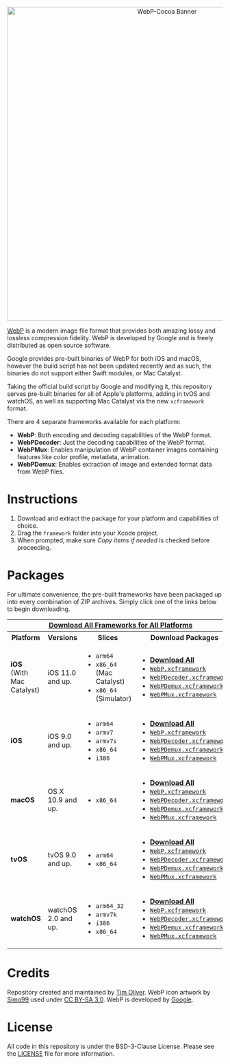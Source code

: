 <p align="center">
    <img src="https://github.com/TimOliver/WebP-Cocoa/raw/main/banner.png" width="731" alt="WebP-Cocoa Banner" />
</p>

[WebP](https://developers.google.com/speed/webp) is a modern image file format that provides both amazing lossy and lossless compression fidelity. WebP is developed by Google and is freely distributed as open source software.

Google provides pre-built binaries of WebP for both iOS and macOS, however the build script has not been updated recently and as such, the binaries do not support either Swift modules, or Mac Catalyst.

Taking the official build script by Google and modifying it, this repository serves pre-built binaries for all of Apple's platforms, adding in tvOS and watchOS, as well as supporting Mac Catalyst via the new `xcframework` format.

There are 4 separate frameworks available for each platform:

* **WebP**: Both encoding and decoding capabilities of the WebP format.
* **WebPDecoder**: Just the decoding capabilities of the WebP format.
* **WebPMux**: Enables manipulation of WebP container images containing features like color profile, metadata, animation.
* **WebPDemux**: Enables extraction of image and extended format data from WebP files.

# Instructions

1. Download and extract the package for your platform and capabilities of choice.
2. Drag the `framework` folder into your Xcode project.
3. When prompted, make sure *Copy items if needed* is checked before proceeding.

# Packages

For ultimate convenience, the pre-built frameworks have been packaged up into every combination of ZIP archives. Simply click one of the links below to begin downloading.

<table>
    <tr>
        <td colspan="4" align="center">
            <a href="https://github.com/TimOliver/WebP-Cocoa/releases/download/v1.1.0/libwebp-v1.1.0-framework.zip">
                <strong>Download All Frameworks for All Platforms</strong>
            </a>
        </td>
    </tr>
    <tr>
        <th>Platform</th>
        <th>Versions</th>
        <th>Slices</th>
        <th>Download Packages</th>
    </tr>
    <tr>
        <td><b>iOS</b><br />(With Mac Catalyst)</td>
        <td>iOS 11.0 and up.</td>
        <td>
            <ul>
                <li><code>arm64</code></li>
                <li><code>x86_64</code> (Mac Catalyst)</li>
                <li><code>x86_64</code> (Simulator)</li>
            </ul>
        </td>
        <td>
            <ul>
                <li>
                    <a href="https://github.com/TimOliver/WebP-Cocoa/releases/download/v1.1.0/libwebp-v1.1.0-framework-ios-catalyst.zip">
                        <strong>Download All</strong>
                    </a>
                </li>
                <li>
                    <a href="https://github.com/TimOliver/WebP-Cocoa/releases/download/v1.1.0/libwebp-v1.1.0-framework-ios-catalyst-webp.zip">
                        <code>WebP.xcframework</code>
                    </a>
                </li>
                <li>
                    <a href="https://github.com/TimOliver/WebP-Cocoa/releases/download/v1.1.0/libwebp-v1.1.0-framework-ios-catalyst-webpdecoder.zip">
                        <code>WebPDecoder.xcframework</code>
                    </a>
                </li>
                <li>
                    <a href="https://github.com/TimOliver/WebP-Cocoa/releases/download/v1.1.0/libwebp-v1.1.0-framework-ios-catalyst-webpdemux.zip">
                        <code>WebPDemux.xcframework</code>
                    </a>
                </li>
                <li>
                    <a href="https://github.com/TimOliver/WebP-Cocoa/releases/download/v1.1.0/libwebp-v1.1.0-framework-ios-catalyst-webpmux.zip">
                        <code>WebPMux.xcframework</code>
                    </a>
                </li>
            </ul>
        </td>
    </tr>
    <tr>
        <td><strong>iOS</strong></td>
        <td>iOS 9.0 and up.</td>
        <td>
            <ul>
                <li><code>arm64</code></li>
                <li><code>armv7</code></li>
                <li><code>armv7s</code></li>
                <li><code>x86_64</code></li>
                <li><code>i386</code></li>
            </ul>
        </td>
        <td>
            <ul>
                <li>
                    <a href="https://github.com/TimOliver/WebP-Cocoa/releases/download/v1.1.0/libwebp-v1.1.0-framework-ios.zip">
                        <strong>Download All</strong>
                    </a>
                </li>
                <li>
                    <a href="https://github.com/TimOliver/WebP-Cocoa/releases/download/v1.1.0/libwebp-v1.1.0-framework-ios-webp.zip">
                        <code>WebP.xcframework</code>
                    </a>
                </li>
                <li>
                    <a href="https://github.com/TimOliver/WebP-Cocoa/releases/download/v1.1.0/libwebp-v1.1.0-framework-ios-webpdecoder.zip">
                        <code>WebPDecoder.xcframework</code>
                    </a>
                </li>
                <li>
                    <a href="https://github.com/TimOliver/WebP-Cocoa/releases/download/v1.1.0/libwebp-v1.1.0-framework-ios-webpdemux.zip">
                        <code>WebPDemux.xcframework</code>
                    </a>
                </li>
                <li>
                    <a href="https://github.com/TimOliver/WebP-Cocoa/releases/download/v1.1.0/libwebp-v1.1.0-framework-ios-webpmux.zip">
                        <code>WebPMux.xcframework</code>
                    </a>
                </li>
            </ul>
        </td>
    </tr>
    <tr>
        <td><strong>macOS</strong></td>
        <td>OS X 10.9 and up.</td>
        <td>
            <ul>
                <li><code>x86_64</code></li>
            </ul>
        </td>
        <td>
            <ul>
            <li>
                <a href="https://github.com/TimOliver/WebP-Cocoa/releases/download/v1.1.0/libwebp-v1.1.0-framework-macos.zip">
                    <strong>Download All</strong>
                </a>
            </li>
            <li>
                <a href="https://github.com/TimOliver/WebP-Cocoa/releases/download/v1.1.0/libwebp-v1.1.0-framework-macos-webp.zip">
                    <code>WebP.xcframework</code>
                </a>
            </li>
            <li>
                <a href="https://github.com/TimOliver/WebP-Cocoa/releases/download/v1.1.0/libwebp-v1.1.0-framework-macos-webpdecoder.zip">
                    <code>WebPDecoder.xcframework</code>
                </a>
            </li>
            <li>
                <a href="https://github.com/TimOliver/WebP-Cocoa/releases/download/v1.1.0/libwebp-v1.1.0-framework-macos-webpdemux.zip">
                    <code>WebPDemux.xcframework</code>
                </a>
            </li>
            <li>
                <a href="https://github.com/TimOliver/WebP-Cocoa/releases/download/v1.1.0/libwebp-v1.1.0-framework-macos-webpmux.zip">
                    <code>WebPMux.xcframework</code>
                </a>
            </li>
            </ul>
        </td>
    </tr>
    <tr>
        <td><strong>tvOS</strong></td>
        <td>tvOS 9.0 and up.</td>
        <td>
            <ul>
                <li><code>arm64</code></li>
                <li><code>x86_64</code></li>
            </ul>
        </td>
        <td>
            <ul>
            <li>
                <a href="https://github.com/TimOliver/WebP-Cocoa/releases/download/v1.1.0/libwebp-v1.1.0-framework-tvos.zip">
                    <strong>Download All</strong>
                </a>
            </li>
            <li>
                <a href="https://github.com/TimOliver/WebP-Cocoa/releases/download/v1.1.0/libwebp-v1.1.0-framework-tvos-webp.zip">
                    <code>WebP.xcframework</code>
                </a>
            </li>
            <li>
                <a href="https://github.com/TimOliver/WebP-Cocoa/releases/download/v1.1.0/libwebp-v1.1.0-framework-tvos-webpdecoder.zip">
                    <code>WebPDecoder.xcframework</code>
                </a>
            </li>
            <li>
                <a href="https://github.com/TimOliver/WebP-Cocoa/releases/download/v1.1.0/libwebp-v1.1.0-framework-tvos-webpdemux.zip">
                    <code>WebPDemux.xcframework</code>
                </a>
            </li>
            <li>
                <a href="https://github.com/TimOliver/WebP-Cocoa/releases/download/v1.1.0/libwebp-v1.1.0-framework-tvos-webpmux.zip">
                    <code>WebPMux.xcframework</code>
                </a>
            </li>
            </ul>
        </td>
    </tr>
    <tr>
        <td><strong>watchOS</strong></td>
        <td>watchOS 2.0 and up.</td>
        <td>
            <ul>
                <li><code>arm64_32</code></li>
                <li><code>armv7k</code></li>
                <li><code>i386</code></li>
                <li><code>x86_64</code></li>
            </ul>
        </td>
        <td>
            <ul>
                <li>
                    <a href="https://github.com/TimOliver/WebP-Cocoa/releases/download/v1.1.0/libwebp-v1.1.0-framework-watchos.zip">
                        <strong>Download All</strong>
                    </a>
                </li>
                <li>
                    <a href="https://github.com/TimOliver/WebP-Cocoa/releases/download/v1.1.0/libwebp-v1.1.0-framework-watchos-webp.zip">
                        <code>WebP.xcframework</code>
                    </a>
                </li>
                <li>
                    <a href="https://github.com/TimOliver/WebP-Cocoa/releases/download/v1.1.0/libwebp-v1.1.0-framework-watchos-webpdecoder.zip">
                        <code>WebPDecoder.xcframework</code>
                    </a>
                </li>
                <li>
                    <a href="https://github.com/TimOliver/WebP-Cocoa/releases/download/v1.1.0/libwebp-v1.1.0-framework-watchos-webpdemux.zip">
                        <code>WebPDemux.xcframework</code>
                    </a>
                </li>
                <li>
                    <a href="https://github.com/TimOliver/WebP-Cocoa/releases/download/v1.1.0/libwebp-v1.1.0-framework-watchos-webpmux.zip">
                        <code>WebPMux.xcframework</code>
                    </a>
                </li>
            </ul>
        </td>
    </tr>
</table>

# Credits

Repository created and maintained by [Tim Oliver](http://twitter.com/TimOliverAU). WebP icon artwork by [Simo99](https://commons.wikimedia.org/wiki/User:Simo99) used under [CC BY-SA 3.0](https://creativecommons.org/licenses/by-sa/3.0/). WebP is developed by [Google](http://about.google).

# License

All code in this repository is under the BSD-3-Clause License. Please see the [LICENSE](LICENSE) file for more information.
